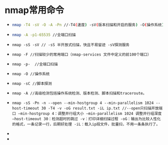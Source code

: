 # nmap常用命令

- ```bash
  nmap -T4 -sV -O -A -Pn //-T4(速度) -sV(版本扫描和开启的服务) -O(操作系统) -p-（所有端口）-Pn     将所有主机视为在在线，跳过主机发现
  ```

- ```bash
  nmap -A -p1-65535 //全端口扫描
  ```

- ```shell
  nmap -sS -sV // -sS 半开放式扫描，快且不易留迹 -sV探测服务
  ```

- ```shell
  nmap -F //扫描较少的常用端口（nmap-services 文件中定义的前100个端口）
  ```

- ```shell
  nmap -p-  //全端口扫描
  ```

- ```shell
  nmap -O //操作系统
  ```

- ```shell
  nmap -sC //脚本探测
  ```

- ```shell
  nmap -A //高级检测包括操作系统检测、版本检测、脚本扫描和traceroute。
  ```

- ```shell
  nmap -sS -Pn -n --open --min-hostgroup 4 --min-parallelism 1024 --host-timeout 30 -T4 -v -oG result.txt -iL ip.txt //--open只扫描开放端口 –min-hostgroup 4：调整并行组大小 –min-parallelism 1024 调整并行组深度 –host-timeout 30：检测超时的跳过 -v：打印详细扫描过程 -oG：输出为比较人性化的格式，一条记录一行，后期好处理 -iL：载入ip段文件，批量扫，不用一条条执行了。
  ```

- 

- 